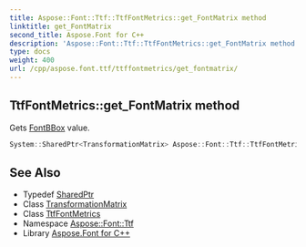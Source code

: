 ```yaml
---
title: Aspose::Font::Ttf::TtfFontMetrics::get_FontMatrix method
linktitle: get_FontMatrix
second_title: Aspose.Font for C++
description: 'Aspose::Font::Ttf::TtfFontMetrics::get_FontMatrix method. Gets FontBBox value in C++.'
type: docs
weight: 400
url: /cpp/aspose.font.ttf/ttffontmetrics/get_fontmatrix/
---
```

## TtfFontMetrics::get_FontMatrix method


Gets [FontBBox](../../../aspose.font/fontbbox/) value.

```cpp
System::SharedPtr<TransformationMatrix> Aspose::Font::Ttf::TtfFontMetrics::get_FontMatrix() override
```

## See Also

* Typedef [SharedPtr](../../../system/sharedptr/)
* Class [TransformationMatrix](../../../aspose.font/transformationmatrix/)
* Class [TtfFontMetrics](../)
* Namespace [Aspose::Font::Ttf](../../)
* Library [Aspose.Font for C++](../../../)
